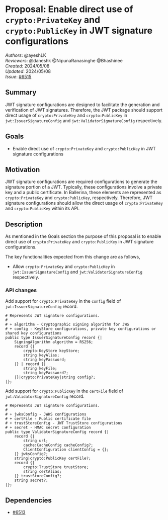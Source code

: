 # Proposal: Enable direct use of `crypto:PrivateKey` and `crypto:PublicKey` in JWT signature configurations

_Authors_: @ayeshLK \
_Reviewers_: @daneshk @NipunaRanasinghe @Bhashinee \
_Created_: 2024/05/08 \
_Updated_: 2024/05/08 \
_Issue_: [#6515](https://github.com/ballerina-platform/ballerina-library/issues/6515)

## Summary

JWT signature configurations are designed to facilitate the generation and verification of JWT signatures. 
Therefore, the JWT package should support direct usage of `crypto:PrivateKey` and `crypto:PublicKey` in 
`jwt:IssuerSignatureConfig` and `jwt:ValidatorSignatureConfig` respectively.


## Goals

- Enable direct use of `crypto:PrivateKey` and `crypto:PublicKey` in JWT signature configurations

## Motivation

JWT signature configurations are required configurations to generate the signature portion of a JWT. Typically, 
these configurations involve a private key and a public certificate. In Ballerina, these elements are represented as 
`crypto:PrivateKey` and `crypto:PublicKey`, respectively. Therefore, JWT signature configurations should allow the 
direct usage of `crypto:PrivateKey` and `crypto:PublicKey` within its API.

## Description

As mentioned in the Goals section the purpose of this proposal is to enable direct use of `crypto:PrivateKey` 
and `crypto:PublicKey` in JWT signature configurations.

The key functionalities expected from this change are as follows,

- Allow `crypto:PrivateKey` and `crypto:PublicKey` in `jwt:IssuerSignatureConfig` and `jwt:ValidatorSignatureConfig` respectively.

### API changes

Add support for `crypto:PrivateKey` in the `config` field of `jwt:IssuerSignatureConfig` record.

```ballerina
# Represents JWT signature configurations.
#
# + algorithm - Cryptographic signing algorithm for JWS
# + config - KeyStore configurations, private key configurations or shared key configurations
public type IssuerSignatureConfig record {|
    SigningAlgorithm algorithm = RS256;
    record {|
        crypto:KeyStore keyStore;
        string keyAlias;
        string keyPassword;
    |} | record {|
        string keyFile;
        string keyPassword?;
    |}|crypto:PrivateKey|string config?;
|};
```

Add support for `crypto:PublicKey` in the `certFile` field of `jwt:ValidatorSignatureConfig` record.

```ballerina
# Represents JWT signature configurations.
#
# + jwksConfig - JWKS configurations
# + certFile - Public certificate file
# + trustStoreConfig - JWT TrustStore configurations
# + secret - HMAC secret configuration
public type ValidatorSignatureConfig record {|
    record {|
        string url;
        cache:CacheConfig cacheConfig?;
        ClientConfiguration clientConfig = {};
    |} jwksConfig?;
    string|crypto:PublicKey certFile?;
    record {|
        crypto:TrustStore trustStore;
        string certAlias;
    |} trustStoreConfig?;
    string secret?;
|};
```

## Dependencies

- [#6513](https://github.com/ballerina-platform/ballerina-library/issues/6513)
